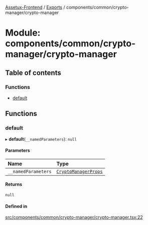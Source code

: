 [Assetux-Frontend](../README.md) / [Exports](../modules.md) / components/common/crypto-manager/crypto-manager

# Module: components/common/crypto-manager/crypto-manager

## Table of contents

### Functions

- [default](components_common_crypto_manager_crypto_manager.md#default)

## Functions

### default

▸ **default**(`__namedParameters`): ``null``

#### Parameters

| Name | Type |
| :------ | :------ |
| `__namedParameters` | [`CryptoManagerProps`](components_common_crypto_manager_types_crypto_manager.md#cryptomanagerprops) |

#### Returns

``null``

#### Defined in

[src/components/common/crypto-manager/crypto-manager.tsx:22](https://github.com/ASSETUX/frontend/blob/9a68660/src/components/common/crypto-manager/crypto-manager.tsx#L22)
